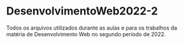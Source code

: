 # DesenvolvimentoWeb2022-2

Todos os arquivos utilizados durante as aulas e para os trabalhos da matéria de Desenvolvimento Web no segundo período de 2022.